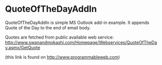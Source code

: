 QuoteOfTheDayAddIn
==================

QuoteOfTheDayAddIn is simple MS Outlook add-in example. It appends Quote of the Day to the end of email body.

Quotes are fetched from public available web service:
  http://www.swanandmokashi.com/Homepage/Webservices/QuoteOfTheDay.asmx/GetQuote
  
(this link is found on http://www.programmableweb.com)
